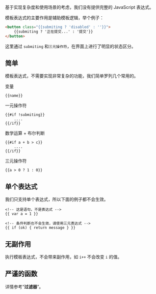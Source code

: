 基于实现复杂度和使用场景的考虑，我们没有提供完整的 JavaScript 表达式。

模板表达式的主要作用是辅助模板逻辑，举个例子：

```html
<button class="{{submiting ? 'disabled' : ''}}">
    {{submiting ? '正在提交...' : '提交'}}
</button>
```

这里通过 `submiting` 和`三元操作符`，在界面上进行了明显的状态区分。

## 简单

模板表达式，不需要实现非常复杂的功能，我们简单罗列几个常用的。

变量

```
{{name}}
```

一元操作符

```
{{#if !submiting}}
    ....
{{/if}}
```

数学运算 + 布尔判断

```
{{#if a + b > c}}
    ....
{{/if}}
```

三元操作符

```
{{a > 0 ? 1 : 0}}
```

## 单个表达式

我们只支持单个表达式，所以下面的例子都不会生效。

```
<!-- 这是语句，不是表达式 -->
{{ var a = 1 }}

<!-- 条件判断也不会生效，请使用三元表达式 -->
{{ if (ok) { return message } }}
```

## 无副作用

执行模板表达式，不会带来副作用，如 `i++` 不会改变 `i` 的值。

## 严谨的函数

详情参考“**过滤器**”。

